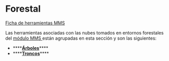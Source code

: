 # Forestal

[Ficha de herramientas MMS](../../fichas-de-herramientas/ficha-de-herramientas-mms.md)

Las herramientas asociadas con las nubes tomados en entornos forestales del [módulo MMS ](../)están agrupadas en esta sección y son las siguientes:

* \*\*\*\*[**Árboles**](clasificar-arboles.md)\*\*\*\*
* \*\*\*\*[**Troncos**](clasificar-troncos.md)\*\*\*\*


